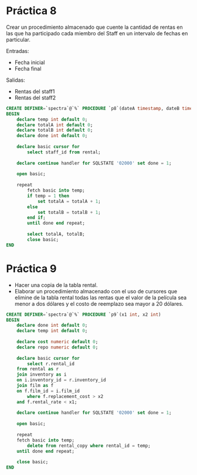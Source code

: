 # Práctica 8
Crear un procedimiento almacenado que cuente la cantidad de rentas en las que ha participado cada miembro del Staff en un intervalo de fechas en particular.

Entradas:

* Fecha inicial
* Fecha final

Salidas:

* Rentas del staff1
* Rentas del staff2

```sql
CREATE DEFINER=`spectra`@`%` PROCEDURE `p8`(dateA timestamp, dateB timestamp)
BEGIN
	declare temp int default 0;
   	declare totalA int default 0;
   	declare totalB int default 0;
   	declare done int default 0;
    
   	declare basic cursor for
  		select staff_id from rental;
    
   	declare continue handler for SQLSTATE '02000' set done = 1;
    
 	open basic;
    
  	repeat
		fetch basic into temp;
		if temp = 1 then
			set totalA = totalA + 1;
		else
			set totalB = totalB + 1;
		end if;
    	until done end repeat;
    
    	select totalA, totalB;
    	close basic;
END
```

# Práctica 9
* Hacer una copia de la tabla rental.
* Elaborar un procedimiento almacenado con el uso de cursores que elimine de la tabla rental todas las rentas que el valor de la película sea menor a dos dólares y el costo de reemplazo sea mayor a 20 dólares.

```sql
CREATE DEFINER=`spectra`@`%` PROCEDURE `p9`(x1 int, x2 int)
BEGIN
    declare done int default 0;
    declare temp int default 0;
    
    declare cost numeric default 0;
    declare repo numeric default 0;
    
    declare basic cursor for
    	select r.rental_id 
	from rental as r
	join inventory as i
	on i.inventory_id = r.inventory_id
	join film as f
	on f.film_id = i.film_id
    	where f.replacement_cost > x2
	and f.rental_rate < x1;
    
    declare continue handler for SQLSTATE '02000' set done = 1;
    
    open basic;
    
    repeat
	fetch basic into temp;
        delete from rental_copy where rental_id = temp;
    until done end repeat;
    
    close basic;
END
```
